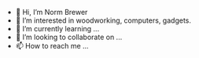 - 👋 Hi, I’m Norm Brewer
- 👀 I’m interested in woodworking, computers, gadgets.
- 🌱 I’m currently learning ...
- 💞️ I’m looking to collaborate on ...
- 📫 How to reach me ...

<!---
nlbrewe/nlbrewe is a ✨ special ✨ repository because its `README.md` (this file) appears on your GitHub profile.
You can click the Preview link to take a look at your changes.
--->
